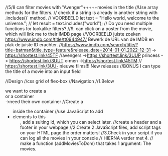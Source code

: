 //5/8 can filter movies with "Avenger"+++++movies in the title
//Use array methods for the filters.
// check if a string is already in another string with .includes()` method.
// VOORBEELD let text = "Hello world, welcome to the universe.";
// let result = text.includes("world");
// Do you need multiple functions for lookalike filters?
//9. can click on a poster from the movie, which will link me to their IMDB page
//VOORBEELD juiste zoeken https://www.imdb.com/title/tt0944947/ Bewerk de URL van de IMDB en plak de juiste ID erachter.
//https://www.imdb.com/search/title/?title=batman&title_type=feature&release_date=2014-01-01,2022-12-31 -> https://shortest.link/45TF
//avengers ->https://shortest.link/3UUP princess -> https://shortest.link/3UUT x-men ->https://shortest.link/45TM
// https://shortest.link/3UU- nieuwe films!!! New releases
//BONUS I can type the title of a movie into an input field

//Design
//css grid of flex-box
//Navigation
//1.Below <nav> we want to create a <main> or a container <div> ->need their own container
//Create a <ul> inside the container
//use JavaScript to add <li> elements to this <ul>, add a suiting id, which you can select later.
//create a header and a footer in your webpage
//2.Create 2 JavaScript files, add script tags on your HTML page.the order matters!
//3.Check in your script if you can log all the movies in your console
// HIERNA verder met 4.
// make a function (addMoviesToDom) that takes 1 argument: The movies.
